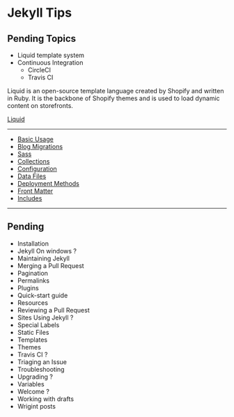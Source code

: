 # Jekyll Tips

## Pending Topics

+ Liquid template system
+ Continuous Integration
  + CircleCI
  + Travis CI

Liquid is an open-source template language created by Shopify and written in Ruby. It is the backbone of Shopify themes and is used to load dynamic content on storefronts.

[Liquid](https://help.shopify.com/themes/liquid)

---

* [Basic Usage](_docs/basic-usage.md)
* [Blog Migrations](_docs/blog-migrations.md)
* [Sass](_docs/sass.md)
* [Collections](_docs/collections.md)
* [Configuration](_docs/configuration.md)
* [Data Files](_docs/data-files.md)
* [Deployment Methods](_docs/deployment-methods.md)
* [Front Matter](_docs/front-matter.md)
* [Includes](_docs/includes.md)

---

## Pending

+ Installation
+ Jekyll On windows ?
+ Maintaining Jekyll
+ Merging a Pull Request
+ Pagination
+ Permalinks
+ Plugins
+ Quick-start guide
+ Resources
+ Reviewing a Pull Request
+ Sites Using Jekyll ?
+ Special Labels
+ Static Files
+ Templates
+ Themes
+ Travis CI ? 
+ Triaging an Issue
+ Troubleshooting
+ Upgrading ?
+ Variables
+ Welcome ? 
+ Working with drafts
+ Wrigint posts